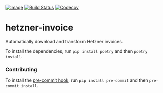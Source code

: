 [![image](https://img.shields.io/badge/code%20style-black-000000.svg)](https://github.com/ambv/black)
[![Build Status](https://travis-ci.com/nl2go/hetzner-invoice.svg?branch=master)](https://travis-ci.com/nl2go/hetzner-invoice)
[![Codecov](https://codecov.io/gh/nl2go/hetzner-invoice/branch/master/graphs/badge.svg)](https://codecov.io/gh/nl2go/hetzner-invoice)

# hetzner-invoice
Automatically download and transform Hetzner invoices.

To install the dependencies, run 
`pip install poetry` and then `poetry install`.

### Contributing
To install the [pre-commit hook](https://pre-commit.com), run `pip install pre-commit` and then `pre-commit install`.